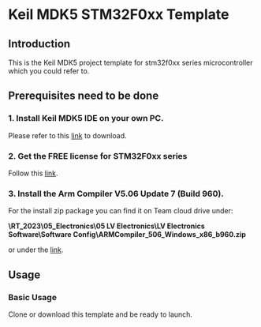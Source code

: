 # Keil MDK5 STM32F0xx Template

## Introduction
This is the Keil MDK5 project template for stm32f0xx series microcontroller which you could refer to.

## Prerequisites need to be done
### 1. Install Keil MDK5 IDE on your own PC.
Please refer to this [link](https://www.keil.com/demo/eval/arm.htm) to download.
### 2. Get the FREE license for STM32F0xx series
Follow this [link](https://www2.keil.com/stmicroelectronics-stm32/mdk).
### 3. Install the Arm Compiler V5.06 Update 7 (Build 960).
For the install zip package you can find it on Team cloud drive under:

**\RT_2023\05_Electronics\05 LV Electronics\LV Electronics Software\Software Config\ARMCompiler_506_Windows_x86_b960.zip**

or under the [link](https://developer.arm.com/documentation/ka005198/latest).

## Usage

### Basic Usage
Clone or download this template and be ready to launch.
